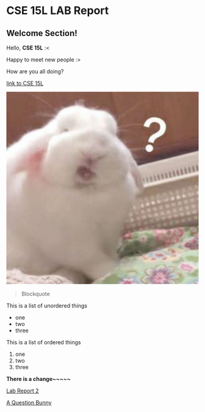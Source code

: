 
# CSE 15L LAB Report

## Welcome Section!



Hello, **CSE 15L** :<

Happy to meet new people :>

How are you all doing?

[link to CSE 15L](https://sites.google.com/eng.ucsd.edu/cse-15l-spring-2022/schedule?authuser=0)

![image](img.jpg)

> Blockquote	

This is a list of unordered things
* one 
* two
* three

This is a list of ordered things
1. one
2. two 
3. three

**There is a change~~~~~**

[Lab Report 2](https://taixinw.github.io/cse15l-lab-reports/lab-report-2-week-4.html)


[A Question Bunny](https://taixinw.github.io/cse15l-lab-reports/Bunny.html)
